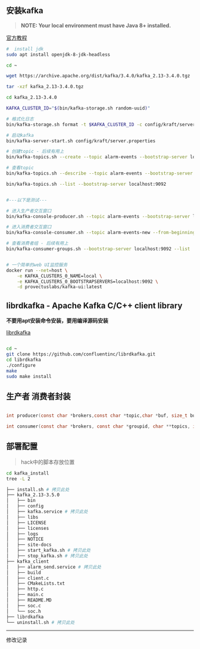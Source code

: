 ## 安装kafka

> **NOTE: Your local environment must have Java 8+ installed.**

[官方教程](https://kafka.apache.org/34/documentation.html)

```sh
#  install jdk 
sudo apt install openjdk-8-jdk-headless

cd ~

wget https://archive.apache.org/dist/kafka/3.4.0/kafka_2.13-3.4.0.tgz

tar -xzf kafka_2.13-3.4.0.tgz

cd kafka_2.13-3.4.0

KAFKA_CLUSTER_ID="$(bin/kafka-storage.sh random-uuid)"

# 格式化日志
bin/kafka-storage.sh format -t $KAFKA_CLUSTER_ID -c config/kraft/server.properties

# 启动kafka
bin/kafka-server-start.sh config/kraft/server.properties

# 创建topic - 后续有用上
bin/kafka-topics.sh --create --topic alarm-events --bootstrap-server localhost:9092

# 查看topic 
bin/kafka-topics.sh --describe --topic alarm-events --bootstrap-server localhost:9092

bin/kafka-topics.sh --list --bootstrap-server localhost:9092


#---以下是测试---

# 进入生产者交互窗口
bin/kafka-console-producer.sh --topic alarm-events --bootstrap-server localhost:9092

# 进入消费者交互窗口
bin/kafka-console-consumer.sh --topic alarm-events-new --from-beginning --bootstrap-server localhost:9092

# 查看消费者组 - 后续有用上
bin/kafka-consumer-groups.sh --bootstrap-server localhost:9092 --list


# 一个简单的web UI监控服务
docker run --net=host \
	-e KAFKA_CLUSTERS_0_NAME=local \
	-e KAFKA_CLUSTERS_0_BOOTSTRAPSERVERS=localhost:9092 \
	-d provectuslabs/kafka-ui:latest
```

## librdkafka - Apache Kafka C/C++ client library

**不要用apt安装命令安装，要用编译源码安装**

[librdkafka](https://github.com/confluentinc/librdkafka)

```sh

cd ~
git clone https://github.com/confluentinc/librdkafka.git
cd librdkafka
./configure
make
sudo make install

```

## 生产者 消费者封装

```c

int producer(const char *brokers,const char *topic,char *buf, size_t buf_size);

int consumer(const char *brokers, const char *groupid, char **topics, int topic_cnt);

```

## 部署配置

> hack中的脚本存放位置

```sh
cd kafka_install
tree -L 2

├── install.sh # 拷贝此处
├── kafka_2.13-3.5.0
│   ├── bin
│   ├── config
│   ├── kafka.service # 拷贝此处
│   ├── libs
│   ├── LICENSE
│   ├── licenses
│   ├── logs
│   ├── NOTICE
│   ├── site-docs
│   ├── start_kafka.sh # 拷贝此处
│   ├── stop_kafka.sh # 拷贝此处
├── kafka_client
│   ├── alarm_send.service # 拷贝此处
│   ├── build
│   ├── client.c
│   ├── CMakeLists.txt
│   ├── http.c
│   ├── main.c
│   ├── README.MD
│   ├── soc.c
│   └── soc.h
├── librdkafka
└── uninstall.sh # 拷贝此处

```

-----

修改记录